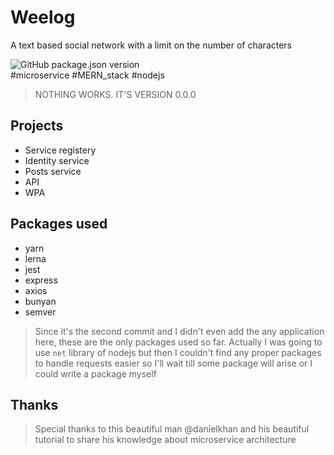 # Weelog

A text based social network with a limit on the number of characters

![GitHub package.json version](https://img.shields.io/github/package-json/v/easa/weelog?color=000fbf&style=flat-square)  
#microservice #MERN_stack #nodejs
> NOTHING WORKS. IT'S VERSION 0.0.0

## Projects

* Service registery
* Identity service
* Posts service
* API
* WPA

## Packages used

* yarn
* lerna
* jest  
* express
* axios
* bunyan
* semver

> Since it's the second commit and I didn't even add the any application here, these are the only packages used so far.
> Actually I was going to use `net` library of nodejs but then I couldn't find any proper packages to handle requests easier so I'll wait till some package will arise or I could write a package myself

## Thanks

> Special thanks to this beautiful man @danielkhan and his beautiful tutorial to share his knowledge about microservice architecture
